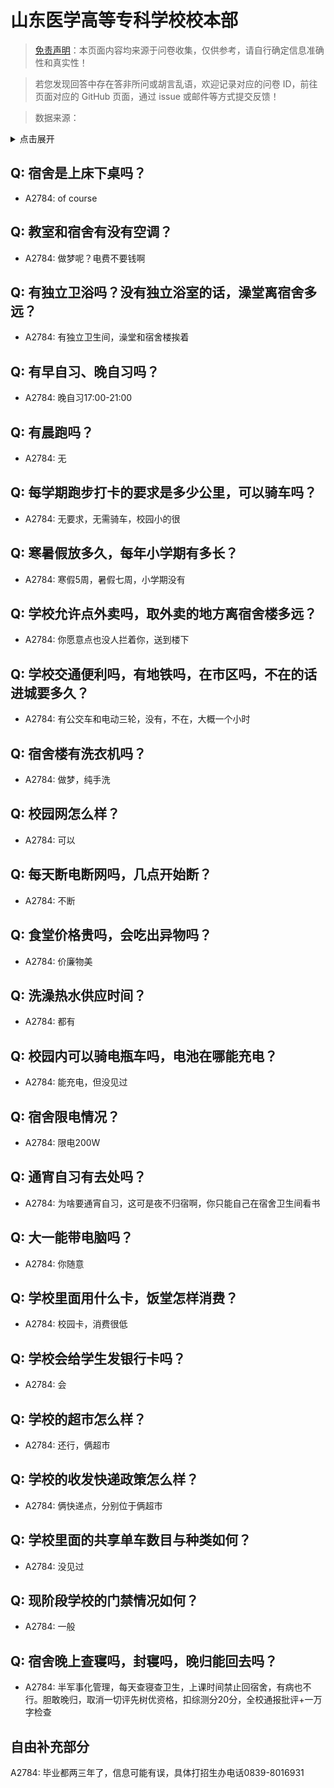 # 山东医学高等专科学校校本部

> [免责声明](https://colleges.chat/#_3)：本页面内容均来源于问卷收集，仅供参考，请自行确定信息准确性和真实性！

> 若您发现回答中存在答非所问或胡言乱语，欢迎记录对应的问卷 ID，前往页面对应的 GitHub 页面，通过 issue 或邮件等方式提交反馈！

> 数据来源：

<details><summary>点击展开</summary>
<ul>
<li>A2784: 匿名 (2021 年 06 月)</li>
</ul>
</details>

## Q: 宿舍是上床下桌吗？

- A2784: of course

## Q: 教室和宿舍有没有空调？

- A2784: 做梦呢？电费不要钱啊

## Q: 有独立卫浴吗？没有独立浴室的话，澡堂离宿舍多远？

- A2784: 有独立卫生间，澡堂和宿舍楼挨着

## Q: 有早自习、晚自习吗？

- A2784: 晚自习17:00-21:00

## Q: 有晨跑吗？

- A2784: 无

## Q: 每学期跑步打卡的要求是多少公里，可以骑车吗？

- A2784: 无要求，无需骑车，校园小的很

## Q: 寒暑假放多久，每年小学期有多长？

- A2784: 寒假5周，暑假七周，小学期没有

## Q: 学校允许点外卖吗，取外卖的地方离宿舍楼多远？

- A2784: 你愿意点也没人拦着你，送到楼下

## Q: 学校交通便利吗，有地铁吗，在市区吗，不在的话进城要多久？

- A2784: 有公交车和电动三轮，没有，不在，大概一个小时

## Q: 宿舍楼有洗衣机吗？

- A2784: 做梦，纯手洗

## Q: 校园网怎么样？

- A2784: 可以

## Q: 每天断电断网吗，几点开始断？

- A2784: 不断

## Q: 食堂价格贵吗，会吃出异物吗？

- A2784: 价廉物美

## Q: 洗澡热水供应时间？

- A2784: 都有

## Q: 校园内可以骑电瓶车吗，电池在哪能充电？

- A2784: 能充电，但没见过

## Q: 宿舍限电情况？

- A2784: 限电200W

## Q: 通宵自习有去处吗？

- A2784: 为啥要通宵自习，这可是夜不归宿啊，你只能自己在宿舍卫生间看书

## Q: 大一能带电脑吗？

- A2784: 你随意

## Q: 学校里面用什么卡，饭堂怎样消费？

- A2784: 校园卡，消费很低

## Q: 学校会给学生发银行卡吗？

- A2784: 会

## Q: 学校的超市怎么样？

- A2784: 还行，俩超市

## Q: 学校的收发快递政策怎么样？

- A2784: 俩快递点，分别位于俩超市

## Q: 学校里面的共享单车数目与种类如何？

- A2784: 没见过

## Q: 现阶段学校的门禁情况如何？

- A2784: 一般

## Q: 宿舍晚上查寝吗，封寝吗，晚归能回去吗？

- A2784: 半军事化管理，每天查寝查卫生，上课时间禁止回宿舍，有病也不行。胆敢晚归，取消一切评先树优资格，扣综测分20分，全校通报批评+一万字检查

## 自由补充部分

A2784: 毕业都两三年了，信息可能有误，具体打招生办电话0839-8016931